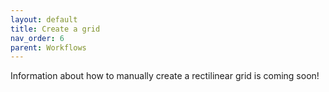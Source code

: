 ```yaml
---
layout: default
title: Create a grid
nav_order: 6
parent: Workflows
---
```

Information about how to manually create a rectilinear grid is coming soon!

<!-- This can be done to create blank rectilinear grids. If the grid is not rectilinear: -->

<!-- - if it has a paper map index: [scan and trace](#) -->
<!-- - if it does not have a paper map index, but it does have lat long at the corners: [create spreadsheet with lat and long columns](#) -->
<!-- - if it does not have a paper index nor a lat long at the corners, then use geojson.io or QGIS to [create the index manually](#) -->
